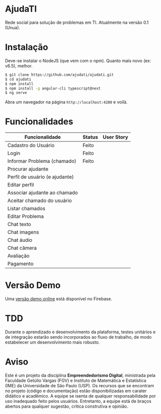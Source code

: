 # AjudaTI
Rede social para solução de problemas em TI. Atualmente na versão 0.1 (Unua).

# Instalação

Deve-se instalar o NodeJS (que vem com o npm). Quanto mais novo (ex: v6.5), melhor.

~~~bash
$ git clone https://github.com/ajudati/ajudati.git
$ cd ajudati
$ npm install
$ npm install -g angular-cli typescript@next
$ ng serve
~~~

Abra um navegador na página `http://localhost:4200` e voilà.

# Funcionalidades

| Funcionalidade                 | Status | User Story |
|--------------------------------|--------|------------|
| Cadastro do Usuário            | Feito  |            |
| Login                          | Feito  |            |
| Informar Problema (chamado)    | Feito  |            |
| Procurar ajudante              |        |            |
| Perfil de usuário (e ajudante) |        |            |
| Editar perfil                  |        |            |
| Associar ajudante ao chamado   |        |            |
| Aceitar chamado do usuário     |        |            |
| Listar chamados                |        |            |
| Editar Problema                |        |            |
| Chat texto                     |        |            |
| Chat imagens                   |        |            |
| Chat áudio                     |        |            |
| Chat câmera                    |        |            |
| Avaliação                      |        |            |
| Pagamento                      |        |            |


# Versão Demo

Uma [versão demo online](https://ajudati2.firebaseapp.com) está disponível no Firebase.

# TDD

Durante o aprendizado e desenvolvimento da plataforma, testes unitários e de integração estarão sendo incorporados ao fluxo de trabalho, de modo estabelecer um desenvolvimento mais robusto.

# Aviso

Este é um projeto da disciplina **Empreendedorismo Digital**, ministrada pela Faculdade Getúlio Vargas (FGV) e Instituto de Matemática e Estatística (IME) da Universidade de São Paulo (USP). Os recursos que se encontram no projeto (código e documentação) estão disponibilizadas em carater didático e acadêmico. A equipe se isenta de qualquer responsabilidade por uso inadequado feito pelos usuários. Entretanto, a equipe está de braços abertos para qualquer sugestão, crítica construtiva e opinião.

